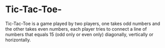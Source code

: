 # Tic-Tac-Toe-
Tic-Tac-Toe is a game played by two players, one takes odd numbers and the other takes even numbers, each player tries to connect a line of numbers that equals 15 (odd only or even only) diagonally, vertically or horizontally.
